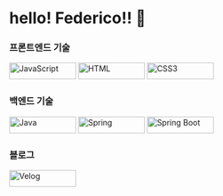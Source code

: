 # hello! Federico!! 👋

<h3>프론트엔드 기술</h3>
<p>
<img src="https://img.shields.io/badge/JavaScript-F7DF1E?style=for-the-badge&logo=javascript&logoColor=black" alt="JavaScript" width="120" height="30" />
<img src="https://img.shields.io/badge/HTML5-E34F26?style=for-the-badge&logo=html5&logoColor=white" alt="HTML" width="120" height="30" />
<img src="https://img.shields.io/badge/CSS3-1572B6?style=for-the-badge&logo=css3&logoColor=white" alt="CSS3" width="120" height="30" />
</p>

<h3>백엔드 기술</h3>

<p>
<img src="https://img.shields.io/badge/Java-007396?style=for-the-badge&logo=java&logoColor=white" alt="Java" width="120" height="30" />
<img src="https://img.shields.io/badge/Spring-6DB33F?style=for-the-badge&logo=spring&logoColor=white" alt="Spring" width="120" height="30" />
<img src="https://img.shields.io/badge/Spring_Boot-6DB33F?style=for-the-badge&logo=spring-boot&logoColor=white" alt="Spring Boot" width="120" height="30" />
</p>

<h3>블로그</h3>

<p>
<a href="https://velog.io/@coding_goat/posts"><img src="https://img.shields.io/badge/Velog-20C997?style=for-the-badge&logo=velog&logoColor=white" alt="Velog" width="120" height="30" /></a>
</p>
<!-- 
## GitHub Stats

![GitHub Stats](https://github-readme-stats.vercel.app/api?username=yourusername&show_icons=true)
-->
